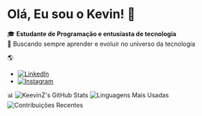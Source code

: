 # Olá, Eu sou o Kevin! 👋

🎓 **Estudante de Programação e entusiasta de tecnologia**  
🚀 Buscando sempre aprender e evoluir no universo da tecnologia

🌎
- [![LinkedIn](https://img.shields.io/badge/-LinkedIn-blue?style=flat&logo=Linkedin&logoColor=white)](https://www.linkedin.com/in/kevin-davi-87821523b)
- [![Instagram](https://img.shields.io/badge/-Instagram-E4405F?style=flat&logo=Instagram&logoColor=white)](https://www.instagram.com/okevin.gg)
  
📊
![KeevinZ's GitHub Stats](https://github-readme-stats.vercel.app/api?username=KeevinZ&showicons=true&theme=gruvbox&count_private=true)
![Linguagens Mais Usadas](https://github-readme-stats.vercel.app/api/top-langs/?username=KeevinZ&layout=compact&theme=dracula)
![Contribuições Recentes](https://github-readme-streak-stats.herokuapp.com/?user=KeevinZ&showtheme=dracula)
